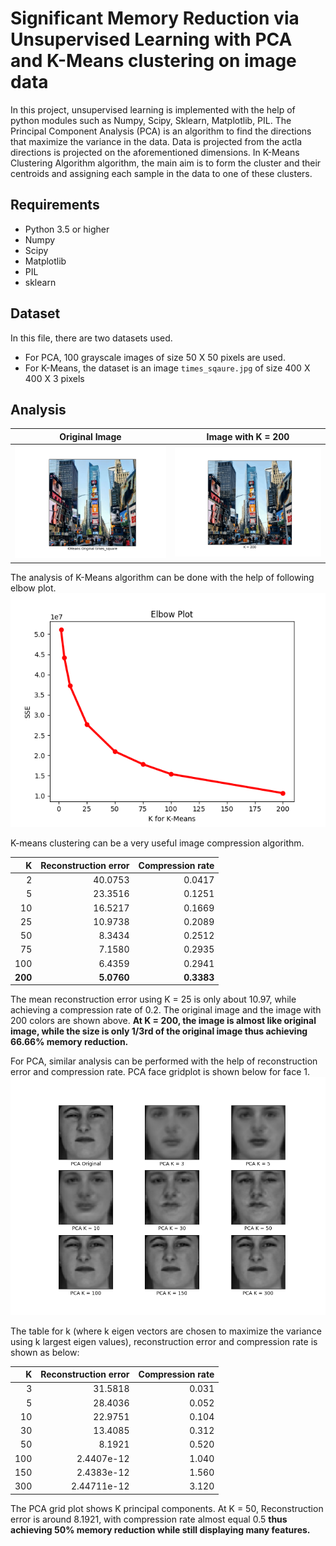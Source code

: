 # Significant Memory Reduction via Unsupervised Learning with PCA and K-Means clustering on image data
In this project, unsupervised learning is implemented with the help of python modules such as Numpy, Scipy, Sklearn, Matplotlib, PIL.
The Principal Component Analysis (PCA) is an algorithm to find the directions that maximize the variance in the data. Data is projected from the actla directions is projected on the aforementioned dimensions. In K-Means Clustering Algorithm algorithm, the main aim is to form the cluster and their centroids and assigning each sample in the data to one of these clusters.

## Requirements

* Python 3.5 or higher
* Numpy
* Scipy
* Matplotlib
* PIL
* sklearn

## Dataset

In this file, there are two datasets used.
* For PCA, 100 grayscale images of size 50 X 50 pixels are used.
* For K-Means, the dataset is an image `times_sqaure.jpg` of size 400 X 400 X 3 pixels

## Analysis

Original Image             |  Image with K = 200
:-------------------------:|:-------------------------:
![Original Image](https://github.com/kedarvkunte/Significant-Memory-Reduction-via-Unsupervised-Learning-with-PCA-and-K-Means-clustering-on-image-data/blob/master/Output%20Results/Plots%20for%20K-Means%20Clustering/KMeans%20Original%20times_square.png)  |  ![Image with K = 200](https://github.com/kedarvkunte/Significant-Memory-Reduction-via-Unsupervised-Learning-with-PCA-and-K-Means-clustering-on-image-data/blob/master/Output%20Results/Plots%20for%20K-Means%20Clustering/KMeans%20K%20%3D%20200.png)


The analysis of K-Means algorithm can be done with the help of following elbow plot.
![Elbow Plot](https://github.com/kedarvkunte/Significant-Memory-Reduction-via-Unsupervised-Learning-with-PCA-and-K-Means-clustering-on-image-data/blob/master/Output%20Results/Plots%20for%20K-Means%20Clustering/Elbow%20Plot.png)

K-means clustering can be a very useful image compression algorithm. 

| K  | Reconstruction error | Compression rate |
| ---: | ---: | ---: |
| 2  | 40.0753 | 0.0417 |
| 5 | 23.3516 | 0.1251 |
| 10 | 16.5217 | 0.1669 |
| 25 | 10.9738 | 0.2089 |
| 50 | 8.3434 | 0.2512 |
| 75 | 7.1580 | 0.2935 |
| 100 | 6.4359 | 0.2941 |
| **200** |**5.0760** | **0.3383** |


The mean reconstruction error using K = 25 is only about 10.97, while achieving a compression rate of 0.2.
The original image and the image with 200 colors are shown above.
**At K = 200, the image is almost like original image, while the size is only 1/3rd of the original image thus achieving 66.66% memory reduction.**

For PCA, similar analysis can be performed with the help of reconstruction error and compression rate. PCA face gridplot is shown below for face 1.
![Face grid plot](https://github.com/kedarvkunte/Significant-Memory-Reduction-via-Unsupervised-Learning-with-PCA-and-K-Means-clustering-on-image-data/blob/master/Output%20Results/Plots%20for%20PCA/PCA%20Face1%20Gridplot.png)

The table for k (where k eigen vectors are chosen to maximize the variance using k largest eigen values), reconstruction error and compression rate is shown as below:

| K  | Reconstruction error | Compression rate |
| ---: | ---: | ---: |
| 3  | 31.5818 | 0.031 |
| 5 | 28.4036 | 0.052 |
| 10 | 22.9751 | 0.104  |
| 30 | 13.4085 | 0.312 |
| 50 | 8.1921  | 0.520 |
| 100 | 2.4407e-12 | 1.040 |
| 150 | 2.4383e-12 | 1.560 |
| 300  | 2.44711e-12 | 3.120 |

The PCA grid plot shows K principal components. At K = 50, Reconstruction error is around 8.1921, with compression rate almost equal 0.5 **thus achieving 50% memory reduction while still displaying many features.**
